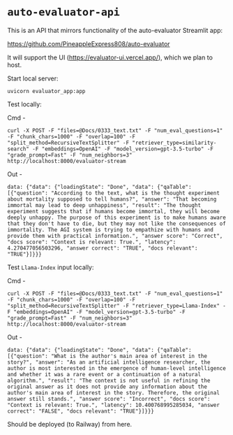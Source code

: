 # `auto-evaluator-api`

This is an API that mirrors functionality of the auto-evaluator Streamlit app:

https://github.com/PineappleExpress808/auto-evaluator

It will support the UI (https://evaluator-ui.vercel.app/), which we plan to host.

Start local server:

```
uvicorn evaluator_app:app
```

Test locally:

Cmd -

```
curl -X POST -F "files=@Docs/0333_text.txt" -F "num_eval_questions=1" -F "chunk_chars=1000" -F "overlap=100" -F "split_method=RecursiveTextSplitter" -F "retriever_type=similarity-search" -F "embeddings=OpenAI" -F "model_version=gpt-3.5-turbo" -F "grade_prompt=Fast" -F "num_neighbors=3" http://localhost:8000/evaluator-stream
```

Out -

```
data: {"data": {"loadingState": "Done", "data": {"qaTable": [{"question": "According to the text, what is the thought experiment about mortality supposed to tell humans?", "answer": "That becoming immortal may lead to deep unhappiness", "result": "The thought experiment suggests that if humans become immortal, they will become deeply unhappy. The purpose of this experiment is to make humans aware that they don't have to die, but they may not like the consequences of immortality. The AGI system is trying to empathize with humans and provide them with practical information.", "answer score": "Correct", "docs score": "Context is relevant: True.", "latency": 4.270477056503296, "answer correct": "TRUE", "docs relevant": "TRUE"}]}}}
```

Test `Llama-Index` input locally:

Cmd -

```
curl -X POST -F "files=@Docs/0333_text.txt" -F "num_eval_questions=1" -F "chunk_chars=1000" -F "overlap=100" -F "split_method=RecursiveTextSplitter" -F "retriever_type=Llama-Index" -F "embeddings=OpenAI" -F "model_version=gpt-3.5-turbo" -F "grade_prompt=Fast" -F "num_neighbors=3" http://localhost:8000/evaluator-stream
```

Out -

```
data: {"data": {"loadingState": "Done", "data": {"qaTable": [{"question": "What is the author's main area of interest in the story?", "answer": "As an artificial intelligence researcher, the author is most interested in the emergence of human-level intelligence and whether it was a rare event or a continuation of a natural algorithm.", "result": "The context is not useful in refining the original answer as it does not provide any information about the author's main area of interest in the story. Therefore, the original answer still stands.", "answer score": "Incorrect", "docs score": "Context is relevant: True.", "latency": 10.400768995285034, "answer correct": "FALSE", "docs relevant": "TRUE"}]}}}
```

Should be deployed (to Railway) from here.
